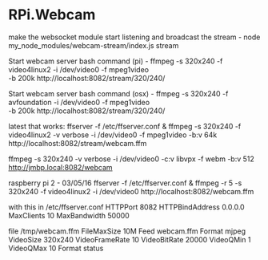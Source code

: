 # RPi.Webcam

make the websocket module start listening and broadcast the stream -
node my_node_modules/webcam-stream/index.js stream

Start webcam server bash command (pi) -
ffmpeg -s 320x240 -f video4linux2 -i /dev/video0 -f mpeg1video \
-b 200k http://localhost:8082/stream/320/240/

Start webcam server bash command (osx) -
ffmpeg -s 320x240 -f avfoundation -i /dev/video0 -f mpeg1video \
-b 200k http://localhost:8082/stream/320/240/


latest that works:
ffserver -f /etc/ffserver.conf & ffmpeg -s 320x240 -f video4linux2 -v verbose -i /dev/video0 -f mpeg1video -b:v 64k http://localhost:8082/stream/webcam.ffm

ffmpeg -s 320x240 -v verbose -i /dev/video0 -c:v libvpx -f webm -b:v 512 http://jmbp.local:8082/webcam

raspberry pi 2 - 03/05/16
ffserver -f /etc/ffserver.conf & ffmpeg -r 5 -s 320x240 -f video4linux2 -i /dev/video0 http://localhost:8082/webcam.ffm

with this in /etc/ffserver.conf
HTTPPort 8082
HTTPBindAddress 0.0.0.0
MaxClients 10
MaxBandwidth 50000

<Feed webcam.ffm>
file /tmp/webcam.ffm
FileMaxSize 10M
</Feed>

<Stream webcam.mjpeg>
Feed webcam.ffm
Format mjpeg
VideoSize 320x240
VideoFrameRate 10
VideoBitRate 20000
VideoQMin 1
VideoQMax 10
</Stream>

<Stream stat.html>
Format status
</Stream>